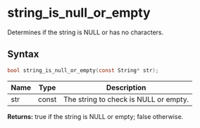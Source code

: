 # string_is_null_or_empty

Determines if the string is NULL or has no characters.

## Syntax

```c
bool string_is_null_or_empty(const String* str);
```

| Name | Type | Description |
| --- | --- | --- |
| str | const | The string to check is NULL or empty. |

**Returns:** true if the string is NULL or empty; false otherwise.

